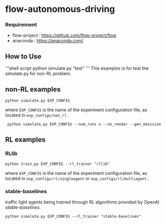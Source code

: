 # flow-autonomous-driving
### Requirement
- flow-project : https://github.com/flow-project/flow
- anaconda : https://anaconda.com/

## How to Use
'''shell script
python simulate.py "test"
'''
This examples is for test the simulate.py for non-RL problem.

## non-RL examples

```shell script
python simulate.py EXP_CONFIG 
```
where `EXP_CONFIG` is the name of the experiment configuration file, as located in `exp_configs/non_rl.`

```shell script
 python simulate.py EXP_CONFIG --num_runs n --no_render --gen_emission
```

## RL examples 

### RLlib
```shell script
python train.py EXP_CONFIG --rl_trainer "rllib"
```
where `EXP_CONFIG` is the name of the experiment configuration file, as located in `exp_configs/rl/singleagent` or  `exp_configs/rl/multiagent.`

### stable-baselines
traffic light agents being trained through RL algorithms provided by OpenAI *stable-baselines*.

```shell script
python simulate.py EXP_CONFIG --rl_trainer "stable-baselines"
```